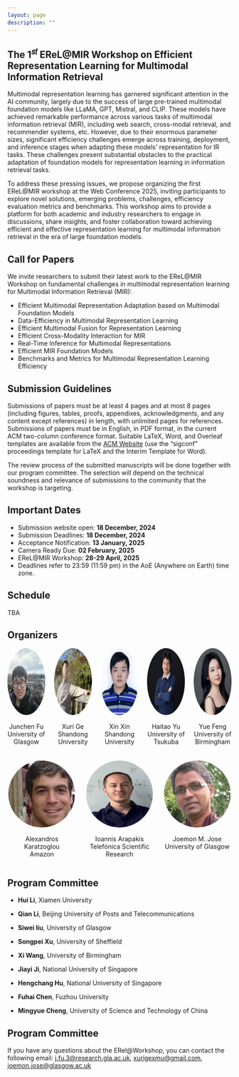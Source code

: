 ```yaml
---
layout: page
description: ""
---
```


## <a name='Overview' style="color: inherit; text-decoration: none; text-align: center;"> The 1<sup>𝑠𝑡</sup> EReL@MIR Workshop on Efficient Representation Learning for Multimodal Information Retrieval </a> 

Multimodal representation learning has garnered significant attention in the AI community, largely due to the success of large pre-trained multimodal foundation models like LLaMA, GPT, Mistral, and CLIP. These models have achieved remarkable performance across various tasks of multimodal information retrieval (MIR), including web search, cross-modal retrieval, and recommender systems, etc. However, due to their enormous parameter sizes, significant efficiency challenges emerge across training, deployment, and inference stages when adapting these models' representation for IR tasks. These challenges present substantial obstacles to the practical adaptation of foundation models for representation learning in information retrieval tasks.

To address these pressing issues, we propose organizing the first EReL@MIR workshop at the Web Conference 2025, inviting participants to explore novel solutions, emerging problems, challenges, efficiency evaluation metrics and benchmarks. This workshop aims to provide a platform for both academic and industry researchers to engage in discussions, share insights, and foster collaboration toward achieving efficient and effective representation learning for multimodal information retrieval in the era of large foundation models. 

## <a name='Call for Papers' style="color: inherit; text-decoration: none;text-align: center;"> Call for Papers </a> 
We invite researchers to submit their latest work to the EReL@MIR Workshop on fundamental challenges in multimodal representation learning for Multimodal Information Retrieval (MIR):
- Efficient Multimodal Representation Adaptation based on Multimodal Foundation Models
- Data-Efficiency in Multimodal Representation Learning
- Efficient Multimodal Fusion for Representation Learning
- Efficient Cross-Modality Interaction for MIR
- Real-Time Inference for Multimodal Representations
- Efficient MIR Foundation Models
- Benchmarks and Metrics for Multimodal Representation Learning Efficiency

## Submission Guidelines
Submissions of papers must be at least 4 pages and at most 8 pages (including figures, tables, proofs, appendixes, acknowledgments, and any content except references) in length, with unlimited pages for references. Submissions of papers must be in English, in PDF format, in the current ACM two-column conference format. Suitable LaTeX, Word, and Overleaf templates are available from the [ACM Website](https://www.acm.org/publications/proceedings-template) (use the “sigconf” proceedings template for LaTeX and the Interim Template for Word).

<!-- All submissions of papers must be original and have not been published or accepted elsewhere or simultaneously submitted to another journal or conference.-->
 The review process of the submitted manuscripts will be done together with our program committee. The selection will depend on the technical soundness and relevance of submissions to the community that the workshop is targeting. 

<!-- At least one author of each accepted paper must attend the workshop on-site and present their work. Submissions must be anonymous and should be submitted electronically via EasyChair: <https://easychair.org/conferences/?conf=r3agsigirap2024>. -->


## <a name='Important Dates' style="color: inherit; text-decoration: none; text-align: center;"> Important Dates </a>
- Submission website open: **18 December, 2024**<br/>
- Submission Deadlines: **18 December, 2024** <br/>
- Acceptance Notification: **13 January, 2025**<br/>
- Camera Ready Due: **02 February, 2025**<br/>
- EReL@MIR Workshop: **28-29 April, 2025**<br/>
- Deadlines refer to 23:59 (11:59 pm) in the AoE (Anywhere on Earth) time zone.

## <a name='Schedule' style="color: inherit; text-decoration: none; text-align: center;"> Schedule </a>
TBA

## <a name='Organizers' style="color: inherit; text-decoration: none;"> Organizers </a>

<div style="display: flex; flex-wrap: wrap; gap: 20px; justify-content: start;">

  <!-- 第一行 (5 人) -->
  <div style="flex: 1 1 calc(20% - 20px); text-align: center;">
    <img src="img/organizers/junchen-fu.jpg" alt="Junchen Fu" style="border-radius: 50%; width: 150px; height: 150px;">
    <p><a href="https://gair-lab.github.io/members/2023junchen-fu.html" target="_blank" style="text-decoration: none; color: inherit;">Junchen Fu</a><br>University of Glasgow</p>
  </div>
  
  <div style="flex: 1 1 calc(20% - 20px); text-align: center;">
    <img src="img/organizers/Xuri-Ge.jpg" alt="Xuri Ge" style="border-radius: 50%; width: 150px; height: 150px;">
    <p><a href="https://xurige1995.github.io/" target="_blank" style="text-decoration: none; color: inherit;">Xuri Ge</a><br>Shandong University</p>
  </div>
  
  <div style="flex: 1 1 calc(20% - 20px); text-align: center;">
    <img src="img/organizers/xinxin.png" alt="Xin Xin" style="border-radius: 50%; width: 150px; height: 150px;">
    <p><a href="https://xinxin-me.github.io/" target="_blank" style="text-decoration: none; color: inherit;">Xin Xin</a><br>Shandong University</p>
  </div>
  
  <div style="flex: 1 1 calc(20% - 20px); text-align: center;">
    <img src="img/organizers/haitao-yu.png" alt="Haitao Yu" style="border-radius: 50%; width: 150px; height: 150px;">
    <p><a href="https://ii-research-yu.github.io/" target="_blank" style="text-decoration: none; color: inherit;">Haitao Yu</a><br>University of Tsukuba</p>
  </div>
  
  <div style="flex: 1 1 calc(20% - 20px); text-align: center;">
    <img src="img/organizers/fengyue.jpg" alt="Yue Feng" style="border-radius: 50%; width: 150px; height: 150px;">
    <p><a href="https://fengyue-leah.github.io/" target="_blank" style="text-decoration: none; color: inherit;">Yue Feng</a><br>University of Birmingham</p>
  </div>

  <!-- 第二行 (3 人) -->
  <div style="flex: 1 1 calc(33% - 20px); text-align: center;">
    <img src="img/organizers/alex.png" alt="Alexandros Karatzoglou" style="border-radius: 50%; width: 150px; height: 150px;">
    <p><a href="https://alexiskz.wordpress.com/" target="_blank" style="text-decoration: none; color: inherit;">Alexandros Karatzoglou</a><br>Amazon</p>
  </div>
  
  <div style="flex: 1 1 calc(33% - 20px); text-align: center;">
    <img src="img/organizers/ioannis.png" alt="Ioannis Arapakis" style="border-radius: 50%; width: 150px; height: 150px;">
    <p><a href="https://iarapakis.github.io/" target="_blank" style="text-decoration: none; color: inherit;">Ioannis Arapakis</a><br>Telefónica Scientific Research</p>
  </div>
  
  <div style="flex: 1 1 calc(33% - 20px); text-align: center;">
    <img src="img/organizers/joemon.png" alt="Joemon M. Jose" style="border-radius: 50%; width: 150px; height: 150px;">
    <p><a href="https://www.dcs.gla.ac.uk/~jj/" target="_blank" style="text-decoration: none; color: inherit;">Joemon M. Jose</a><br>University of Glasgow</p>
  </div>

</div>




<!-- ## <a name='Organizers' style="color: inherit; text-decoration: none;"> Organizers </a>
- **Junchen Fu**, University of Glasgow, j.fu.3@research.gla.ac.uk

- **Xuri Ge**, Shandong University, xurigexmu@gmail.com

- **Xin Xin**, Shandong University, xinxin@sdu.edu.cn

- **Haitao Yu**, University of Tsukuba, yuhaitao@slis.tsukuba.ac.jp

- **Yue Feng**, University of Birmingham, y.feng.6@bham.ac.uk

- **Alexandros Karatzoglou**, Amazon, alexandros.karatzoglou@gmail.com

- **Ioannis Arapakis**, Telefónica Scientific Research, arapakis.ioannis@gmail.com

- **Joemon M. Jose**, University of Glasgow, joemon.jose@glasgow.ac.uk -->



## <a name='Program Committee' style="color: inherit; text-decoration: none;"> Program Committee</a>
- **Hui Li**, Xiamen University

- **Qian Li**, Beijing University of Posts and Telecommunications

- **Siwei liu**, University of Glasgow

- **Songpei Xu**, University of Sheffield

- **Xi Wang**, University of Birmingham

- **Jiayi Ji**, National University of Singapore

- **Hengchang Hu**, National University of Singapore

- **Fuhai Chen**, Fuzhou University

- **Mingyue Cheng**, University of Science and Technology of China

## <a name='Contact' style="color: inherit; text-decoration: none;"> Program Committee</a>
If you have any questions about the ERel@Workshop, you can contact the following email:
j.fu.3@research.gla.ac.uk, xurigexmu@gmail.com, joemon.jose@glasgow.ac.uk

